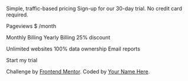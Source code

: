  Simple, traffic-based pricing
  Sign-up for our 30-day trial. No credit card required. 

  Pageviews
  $ /month

  Monthly Billing
  Yearly Billing 25% discount

  Unlimited websites
  100% data ownership
  Email reports

  Start my trial
  
  <div class="attribution">
    Challenge by <a href="https://www.frontendmentor.io?ref=challenge" target="_blank">Frontend Mentor</a>. 
    Coded by <a href="#">Your Name Here</a>.
  </div>